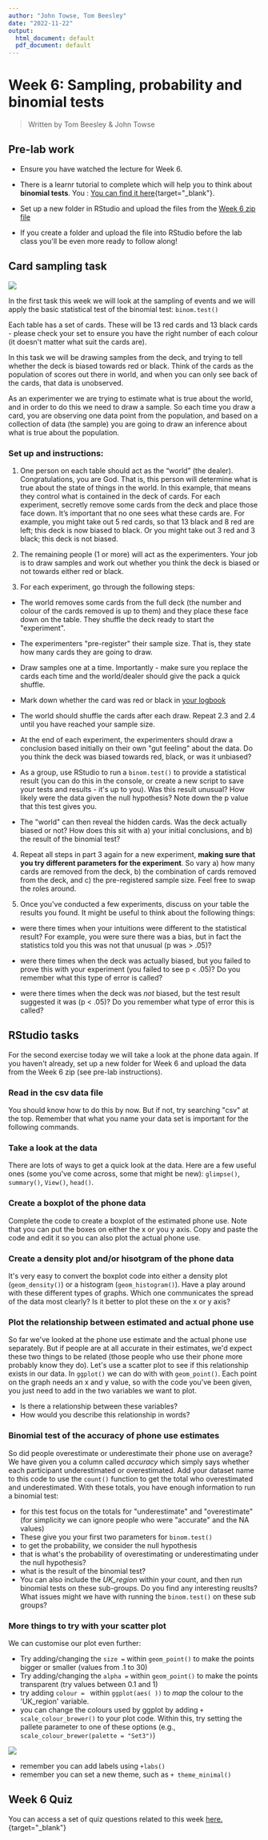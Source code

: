 ```yaml
---
author: "John Towse, Tom Beesley"
date: "2022-11-22"
output:
  html_document: default
  pdf_document: default
---
```


# Week 6: Sampling, probability and binomial tests

> Written by Tom Beesley & John Towse

## Pre-lab work

-   Ensure you have watched the lecture for Week 6.

-   There  is a learnr tutorial to complete which will help you to think about **binomial tests**. You : [You can find it here](https://ma-rconnect.lancs.ac.uk/PSYC121_2022_W6_prep/){target="_blank"}.

-   Set up a new folder in RStudio and upload the files from the [Week 6 zip file](files/Week_6/Week_6.zip)

-   If you create a folder and upload the file into RStudio before the lab class you'll be even more ready to follow along!

## Card sampling task

![](files/Week_6/cards.jpg)

In the first task this week we will look at the sampling of events and we will apply the basic statistical test of the binomial test: `binom.test()`

Each table has a set of cards. These will be 13 red cards and 13 black cards - please check your set to ensure you have the right number of each colour (it doesn't matter what suit the cards are).

In this task we will be drawing samples from the deck, and trying to tell whether the deck is biased towards red or black. Think of the cards as the population of scores out there in world, and when you can only see back of the cards, that data is unobserved. 

As an experimenter we are trying to estimate what is true about the world, and in order to do this we need to draw a sample. So each time you draw a card, you are observing one data point from the population, and based on a collection of data (the sample) you are going to draw an inference about what is true about the population.

### Set up and instructions:

1. One person on each table should act as the “world” (the dealer). Congratulations, you are God. That is, this person will determine what is true about the state of things in the world. In this example, that means they control what is contained in the deck of cards. For each experiment, secretly remove some cards from the deck and place those face down. It’s important that no one sees what these cards are. For example, you might take out 5 red cards, so that 13 black and 8 red are left; this deck is now biased to black. Or you might take out 3 red and 3 black; this deck is not biased.

2. The remaining people (1 or more) will act as the experimenters. Your job is to draw samples and work out whether you think the deck is biased or not towards either red or black. 

3. For each experiment, go through the following steps:

  + The world removes some cards from the full deck (the number and colour of the cards removed is up to them) and they place these face down on the table. They shuffle the deck ready to start the "experiment".

  + The experimenters "pre-register" their sample size. That is, they state how many cards they are going to draw.

  + Draw samples one at a time. Importantly - make sure you replace the cards each time and the world/dealer should give the pack a quick shuffle. 

  + Mark down whether the card was red or black in [your logbook](files/Week_6/Week_6_card_logbook.docx)

  + The world should shuffle the cards after each draw. Repeat 2.3 and 2.4 until you have reached your sample size.

  + At the end of each experiment, the experimenters should draw a conclusion based initially on their own "gut feeling" about the data. Do you think the deck was biased towards red, black, or was it unbiased?

  + As a group, use RStudio to run a `binom.test()` to provide a statistical result (you can do this in the console, or create a new script to save your tests and results - it's up to you). Was this result unusual? How likely were the data given the null hypothesis? Note down the p value that this test gives you.

  + The "world" can then reveal the hidden cards. Was the deck actually biased or not? How does this sit with a) your initial conclusions, and b) the result of the binomial test?

4. Repeat all steps in part 3 again for a new experiment, **making sure that you try different parameters for the experiment**. So vary a) how many cards are removed from the deck, b) the combination of cards removed from the deck, and c) the pre-registered sample size. Feel free to swap the roles around.

5. Once you've conducted a few experiments, discuss on your table the results you found. It might be useful to think about the following things: 

  + were there times when your intuitions were different to the statistical result? For example, you were sure there was a bias, but in fact the statistics told you this was not that unusual (p was > .05)? 

  + were there times when the deck was actually biased, but you failed to prove this with your experiment (you failed to see p < .05)? Do you remember what this type of error is called?

  + were there times when the deck was *not* biased, but the test result suggested it was (p < .05)? Do you remember what type of error this is called?

## RStudio tasks

For the second exercise today we will take a look at the phone data again. If you haven't already, set up a new folder for Week 6 and upload the data from the Week 6 zip (see pre-lab instructions).

### Read in the csv data file

You should know how to do this by now. But if not, try searching "csv" at the top. Remember that what you name your data set is important for the following commands.

### Take a look at the data

There are lots of ways to get a quick look at the data. Here are a few useful ones (some you've come across, some that might be new): `glimpse()`, `summary()`, `View()`, `head()`.

### Create a boxplot of the phone data

Complete the code to create a boxplot of the estimated phone use. Note that you can put the boxes on either the x or you y axis. Copy and paste the code and edit it so you can also plot the actual phone use.

### Create a density plot and/or hisotgram of the phone data

It's very easy to convert the boxplot code into either a density plot (`geom_density()`) or a histogram (`geom_histogram()`). Have a play around with these different types of graphs. Which one communicates the spread of the data most clearly? Is it better to plot these on the x or y axis?

### Plot the relationship between estimated and actual phone use

So far we've looked at the phone use estimate and the actual phone use separately. But if people are at all accurate in their estimates, we'd expect these two things to be related (those people who use their phone more probably know they do). Let's use a scatter plot to see if this relationship exists in our data. In `ggplot()` we can do with with `geom_point()`. Each point on the graph needs an x and y value, so with the code you've been given, you just need to add in the two variables we want to plot. 

- Is there a relationship between these variables?
- How would you describe this relationship in words?


### Binomial test of the accuracy of phone use estimates

So did people overestimate or underestimate their phone use on average? We have given you a column called *accuracy* which simply says whether each participant underestimated or overestimated. Add your dataset name to this code to use the `count()` function to get the total who overestimated and underestimated. With these totals, you have enough information to run a binomial test:

- for this test focus on the totals for "underestimate" and "overestimate" (for simplicity we can ignore people who were "accurate" and the NA values)
- These give you your first two parameters for `binom.test()`
- to get the probability, we consider the null hypothesis
- that is what's the probability of overestimating or underestimating under the null hypothesis?
- what is the result of the binomial test?
- You can also include the *UK_region* within your count, and then run binomial tests on these sub-groups. Do you find any interesting reuslts? What issues might we have with running the `binom.test()` on these sub groups?


### More things to try with your scatter plot

We can customise our plot even further:

- Try adding/changing the `size =` within `geom_point()` to make the points bigger or smaller (values from .1 to 30)
- Try adding/changing the `alpha =` within `geom_point()` to make the points transparent (try values between 0.1 and 1) 
- try adding `colour = ` within `ggplot(aes( ))` to *map* the colour to the 'UK_region' variable. 
- you can change the colours used by ggplot by adding `+ scale_colour_brewer()` to your plot code. Within this, try setting the pallete parameter to one of these options (e.g., `scale_colour_brewer(palette = "Set3")`)

![](files/Week_6/brewer_cols.png)

- remember you can add labels using `+labs()`
- remember you can set a new theme, such as `+ theme_minimal()`

## Week 6 Quiz

You can access a set of quiz questions related to this week [here.](https://ma-rconnect.lancs.ac.uk/PSYC121_2022_Week_6_Quiz/){target="_blank"}

